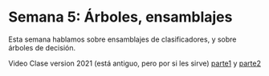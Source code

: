 # Semana 5: Árboles, ensamblajes

Esta semana hablamos sobre ensamblajes de clasificadores, y sobre árboles de decisión. 

Video Clase version 2021 (está antiguo, pero por si les sirve) [parte1](https://drive.google.com/file/d/1ENZqLdhJVVvTSStsh8vxND1VKDYotkQR/view?usp=sharing) y [parte2](https://drive.google.com/file/d/1Iexdu3abH23Sk0dXGki30YEOlcMAH6M2/view?usp=sharing)
